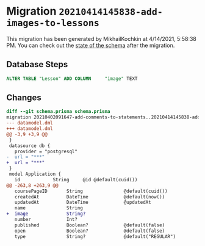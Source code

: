 # Migration `20210414145838-add-images-to-lessons`

This migration has been generated by MikhailKochkin at 4/14/2021, 5:58:38 PM.
You can check out the [state of the schema](./schema.prisma) after the migration.

## Database Steps

```sql
ALTER TABLE "Lesson" ADD COLUMN     "image" TEXT
```

## Changes

```diff
diff --git schema.prisma schema.prisma
migration 20210402091647-add-comments-to-statements..20210414145838-add-images-to-lessons
--- datamodel.dml
+++ datamodel.dml
@@ -3,9 +3,9 @@
 }
 datasource db {
   provider = "postgresql"
-  url = "***"
+  url = "***"
 }
 model Application {
   id            String     @id @default(cuid())
@@ -263,8 +263,9 @@
   coursePageID       String               @default(cuid())
   createdAt          DateTime             @default(now())
   updatedAt          DateTime             @updatedAt
   name               String
+  image              String?
   number             Int?
   published          Boolean?             @default(false)
   open               Boolean?             @default(false)
   type               String?              @default("REGULAR")
```


